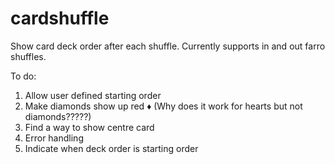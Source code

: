 # cardshuffle
Show card deck order after each shuffle. Currently supports in and out farro shuffles.

To do:
1. Allow user defined starting order
2. Make diamonds show up red ♦️ (Why does it work for hearts but not diamonds?????)
3. Find a way to show centre card
4. Error handling
5. Indicate when deck order is starting order
